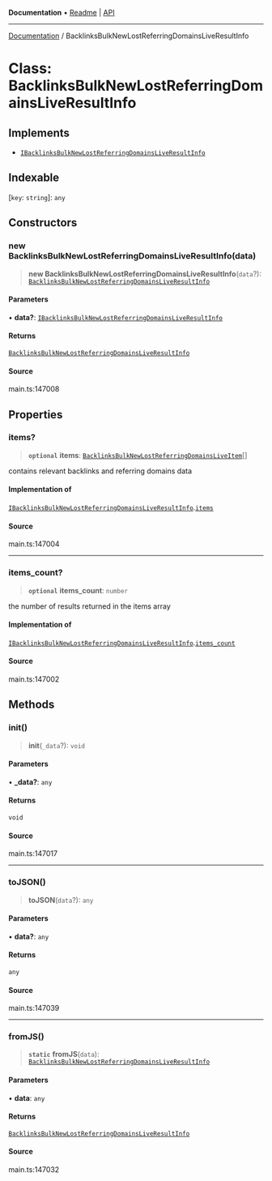 **Documentation** • [Readme](../README.md) \| [API](../globals.md)

***

[Documentation](../README.md) / BacklinksBulkNewLostReferringDomainsLiveResultInfo

# Class: BacklinksBulkNewLostReferringDomainsLiveResultInfo

## Implements

- [`IBacklinksBulkNewLostReferringDomainsLiveResultInfo`](../interfaces/IBacklinksBulkNewLostReferringDomainsLiveResultInfo.md)

## Indexable

 \[`key`: `string`\]: `any`

## Constructors

### new BacklinksBulkNewLostReferringDomainsLiveResultInfo(data)

> **new BacklinksBulkNewLostReferringDomainsLiveResultInfo**(`data`?): [`BacklinksBulkNewLostReferringDomainsLiveResultInfo`](BacklinksBulkNewLostReferringDomainsLiveResultInfo.md)

#### Parameters

• **data?**: [`IBacklinksBulkNewLostReferringDomainsLiveResultInfo`](../interfaces/IBacklinksBulkNewLostReferringDomainsLiveResultInfo.md)

#### Returns

[`BacklinksBulkNewLostReferringDomainsLiveResultInfo`](BacklinksBulkNewLostReferringDomainsLiveResultInfo.md)

#### Source

main.ts:147008

## Properties

### items?

> **`optional`** **items**: [`BacklinksBulkNewLostReferringDomainsLiveItem`](BacklinksBulkNewLostReferringDomainsLiveItem.md)[]

contains relevant backlinks and referring domains data

#### Implementation of

[`IBacklinksBulkNewLostReferringDomainsLiveResultInfo`](../interfaces/IBacklinksBulkNewLostReferringDomainsLiveResultInfo.md).[`items`](../interfaces/IBacklinksBulkNewLostReferringDomainsLiveResultInfo.md#items)

#### Source

main.ts:147004

***

### items\_count?

> **`optional`** **items\_count**: `number`

the number of results returned in the items array

#### Implementation of

[`IBacklinksBulkNewLostReferringDomainsLiveResultInfo`](../interfaces/IBacklinksBulkNewLostReferringDomainsLiveResultInfo.md).[`items_count`](../interfaces/IBacklinksBulkNewLostReferringDomainsLiveResultInfo.md#items_count)

#### Source

main.ts:147002

## Methods

### init()

> **init**(`_data`?): `void`

#### Parameters

• **\_data?**: `any`

#### Returns

`void`

#### Source

main.ts:147017

***

### toJSON()

> **toJSON**(`data`?): `any`

#### Parameters

• **data?**: `any`

#### Returns

`any`

#### Source

main.ts:147039

***

### fromJS()

> **`static`** **fromJS**(`data`): [`BacklinksBulkNewLostReferringDomainsLiveResultInfo`](BacklinksBulkNewLostReferringDomainsLiveResultInfo.md)

#### Parameters

• **data**: `any`

#### Returns

[`BacklinksBulkNewLostReferringDomainsLiveResultInfo`](BacklinksBulkNewLostReferringDomainsLiveResultInfo.md)

#### Source

main.ts:147032
